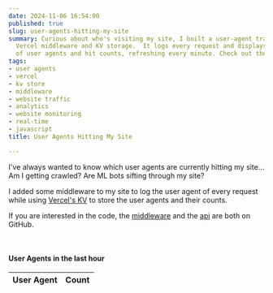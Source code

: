 ```yaml
---
date: 2024-11-06 16:54:00
published: true
slug: user-agents-hitting-my-site
summary: Curious about who's visiting my site, I built a user-agent tracker using
  Vercel middleware and KV storage.  It logs every request and displays a live table
  of user agents and hit counts, refreshing every minute. Check out the code on GitHub!
tags:
- user agents
- vercel
- kv store
- middleware
- website traffic
- analytics
- website monitoring
- real-time
- javascript
title: User Agents Hitting My Site

---
```


I've always wanted to know which user agents are currently hitting my site... Am I getting crawled? Are ML bots sifting through my site?

I added some middleware to my site to log the user agent of every request while using [Vercel's KV](https://vercel.com/docs/concepts/kv) to store the user agents and their counts.

If you are interested in the code, the [middleware](https://github.com/PaulKinlan/paul.kinlan.me/blob/main/middleware.ts) and the [api](https://github.com/PaulKinlan/paul.kinlan.me/blob/main/api/user-agents.ts) are both on GitHub.

<br>
<h4>User Agents in the last hour</h4>

<table>
<thead>
  <th>User Agent</th>
  <th>Count</th>
  </thead>
  <tbody id="user-agents">
  <tbody>
</table>

<script type="module">
  const render = async (data) => {
    const userAgents = document.getElementById("user-agents");
    userAgents.innerHTML = "";
    const response = await fetch('/api/user-agents.ts');
    const userAgentData = await response.json();

    userAgentData.forEach(item => {
      const row = document.createElement("tr");

      const ua = document.createElement("td");
      const count = document.createElement("td");
      ua.innerText = item[0];
      count.innerText = item[1];
      row.appendChild(ua);
      row.appendChild(count);
      userAgents.appendChild(row);
    });
  };

  render();

  setInterval(() => {
    render();
  }, 60000);
</script>
